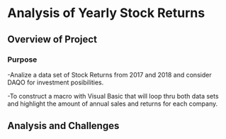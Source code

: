 # Analysis of Yearly Stock Returns
 
## Overview of Project

### Purpose
-Analize a data set of Stock Returns from 2017 and 2018 and consider DAQO for investment posibilities. 

-To construct a macro with Visual Basic that will loop thru both data sets and highlight the amount of annual 
sales and returns for each company. 

## Analysis and Challenges
